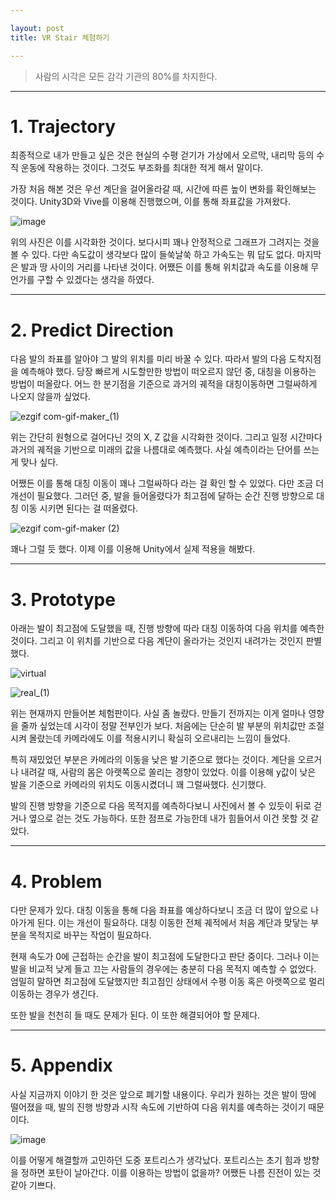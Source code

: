 ```yaml
---

layout: post
title: VR Stair 체험하기

---
```


> 사람의 시각은 모든 감각 기관의 80%를 차지한다.

-----

# 1. Trajectory

최종적으로 내가 만들고 싶은 것은 현실의 수평 걷기가 가상에서 오르막, 내리막 등의 수직 운동에 작용하는 것이다. 그것도 부조화를 최대한 적게 해서 말이다. 

가장 처음 해본 것은 우선 계단을 걸어올라갈 때, 시간에 따른 높이 변화를 확인해보는 것이다. Unity3D와 Vive를 이용해 진행했으며, 이를 통해 좌표값을 가져왔다.

![image](https://user-images.githubusercontent.com/62225673/152652173-af2806b0-1131-48e8-93ed-e5ebeea5b6e0.png)

위의 사진은 이를 시각화한 것이다. 보다시피 꽤나 안정적으로 그래프가 그려지는 것을 볼 수 있다. 다만 속도값이 생각보다 많이 들쑥날쑥 하고 가속도는 뭐 답도 없다. 마지막은 발과 땅 사이의 거리를 나타낸 것이다. 어쨌든 이를 통해 위치값과 속도를 이용해 무언가를 구할 수 있겠다는 생각을 하였다.

-----

# 2. Predict Direction

다음 발의 좌표를 알아야 그 발의 위치를 미리 바꿀 수 있다. 따라서 발의 다음 도착지점을 예측해야 했다. 당장 빠르게 시도할만한 방법이 떠오르지 않던 중, 대칭을 이용하는 방법이 떠올랐다. 어느 한 분기점을 기준으로 과거의 궤적을 대칭이동하면 그럴싸하게 나오지 않을까 싶었다.

![ezgif com-gif-maker_(1)](https://user-images.githubusercontent.com/62225673/152652342-c9e283ad-2e0e-4664-b389-113460872499.gif)

위는 간단히 원형으로 걸어다닌 것의 X, Z 값을 시각화한 것이다. 그리고 일정 시간마다 과거의 궤적을 기반으로 미래의 값을 나름대로 예측했다. 사실 예측이라는 단어를 쓰는 게 맞나 싶다.

어쨌든 이를 통해 대칭 이동이 꽤나 그럴싸하다 라는 걸 확인 할 수 있었다. 다만 조금 더 개선이 필요했다. 그러던 중, 발을 들어올렸다가 최고점에 달하는 순간 진행 방향으로 대칭 이동 시키면 된다는 걸 떠올렸다. 

![ezgif com-gif-maker (2)](https://user-images.githubusercontent.com/62225673/152717787-4c7aabb3-3c71-488a-be17-799d9cc3a79b.gif)

꽤나 그럴 듯 했다. 이제 이를 이용해 Unity에서 실제 적용을 해봤다.

-----

# 3. Prototype

아래는 발이 최고점에 도달했을 때, 진행 방향에 따라 대칭 이동하여 다음 위치를 예측한 것이다. 그리고 이 위치를 기반으로 다음 계단이 올라가는 것인지 내려가는 것인지 판별했다.

![virtual](https://user-images.githubusercontent.com/62225673/152652452-22db214b-6569-44ce-82c6-dd6501e62e4c.gif)

![real_(1)](https://user-images.githubusercontent.com/62225673/152652461-a50648ec-c56a-453b-82f5-d40925708271.gif)

위는 현재까지 만들어본 체험판이다. 사실 좀 놀랐다. 만들기 전까지는 이게 얼마나 영향을 줄까 싶었는데 시각이 정말 전부인가 보다. 처음에는 단순히 발 부분의 위치값만 조절시켜 몰랐는데 카메라에도 이를 적용시키니 확실히 오르내리는 느낌이 들었다. 

특히 재밌었던 부분은 카메라의 이동을 낮은 발 기준으로 했다는 것이다. 계단을 오르거나 내려갈 때, 사람의 몸은 아랫쪽으로 쏠리는 경향이 있었다. 이를 이용해 y값이 낮은 발을 기준으로 카메라의 위치도 이동시켰더니 꽤 그럴싸했다. 신기했다.

발의 진행 방향을 기준으로 다음 목적지를 예측하다보니 사진에서 볼 수 있듯이 뒤로 걷거나 옆으로 걷는 것도 가능하다. 또한 점프로 가능한데 내가 힘들어서 이건 못할 것 같았다.

-----

# 4. Problem

다만 문제가 있다. 대칭 이동을 통해 다음 좌표를 예상하다보니 조금 더 많이 앞으로 나아가게 된다. 이는 개선이 필요하다. 대칭 이동한 전체 궤적에서 처음 계단과 맞닿는 부분을 목적지로 바꾸는 작업이 필요하다.

현재 속도가 0에 근접하는 순간을 발이 최고점에 도달한다고 판단 중이다. 그러나 이는 발을 비교적 낮게 들고 끄는 사람들의 경우에는 충분히 다음 목적지 예측할 수 없었다. 엄밀히 말하면 최고점에 도달했지만 최고점인 상태에서 수평 이동 혹은 아랫쪽으로 멀리 이동하는 경우가 생긴다.

또한 발을 천천히 들 때도 문제가 된다. 이 또한 해결되어야 할 문제다.

-----

# 5. Appendix

사실 지금까지 이야기 한 것은 앞으로 폐기할 내용이다. 우리가 원하는 것은 발이 땅에 떨어졌을 때, 발의 진행 방향과 시작 속도에 기반하여 다음 위치를 예측하는 것이기 때문이다. 

![image](https://user-images.githubusercontent.com/62225673/152652892-9bc4f3f8-a110-41b2-92cf-a011db8d2fa5.png)

이를 어떻게 해결할까 고민하던 도중 포트리스가 생각났다. 포트리스는 초기 힘과 방향을 정하면 포탄이 날아간다. 이를 이용하는 방법이 없을까? 어쨌든 나름 진전이 있는 것 같아 기쁘다.
